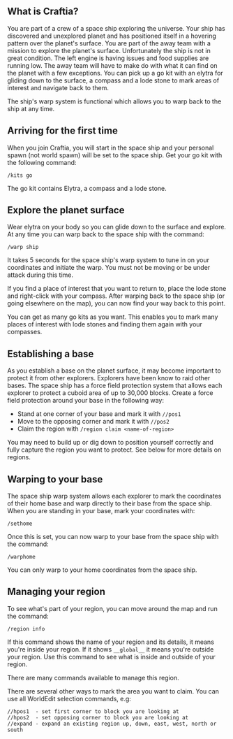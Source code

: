 ## What is Craftia?

You are part of a crew of a space ship exploring the universe. Your ship has discovered and unexplored planet and has positioned itself in a hovering pattern over the planet's surface. You are part of the away team with a mission to explore the planet's surface. Unfortunately the ship is not in great condition. The left engine is having issues and food supplies are running low. The away team will have to make do with what it can find on the planet with a few exceptions. You can pick up a go kit with an elytra for gliding down to the surface, a compass and a lode stone to mark areas of interest and navigate back to them.

The ship's warp system is functional which allows you to warp back to the ship at any time.

## Arriving for the first time

When you join Craftia, you will start in the space ship and your personal spawn (not world spawn) will be set to the space ship. Get your go kit with the following command:

    /kits go

The go kit contains Elytra, a compass and a lode stone.

## Explore the planet surface

Wear elytra on your body so you can glide down to the surface and explore. At any time you can warp back to the space ship with the command:

    /warp ship

It takes 5 seconds for the space ship's warp system to tune in on your coordinates and initiate the warp. You must not be moving or be under attack during this time.

If you find a place of interest that you want to return to, place the lode stone and right-click with your compass. After warping back to the space ship (or going elsewhere on the map), you can now find your way back to this point.

You can get as many go kits as you want. This enables you to mark many places of interest with lode stones and finding them again with your compasses.

## Establishing a base

As you establish a base on the planet surface, it may become important to protect it from other explorers. Explorers have been know to raid other bases. The space ship has a force field protection system that allows each explorer to protect a cuboid area of up to 30,000 blocks. Create a force field protection around your base in the following way:

* Stand at one corner of your base and mark it with `//pos1`
* Move to the opposing corner and mark it with `//pos2`
* Claim the region with `/region claim <name-of-region>`

You may need to build up or dig down to position yourself correctly and fully capture the region you want to protect. See below for more details on regions.

## Warping to your base

The space ship warp system allows each explorer to mark the coordinates of their home base and warp directly to their base from the space ship. When you are standing in your base, mark your coordinates with:

    /sethome

Once this is set, you can now warp to your base from the space ship with the command:

    /warphome

You can only warp to your home coordinates from the space ship.

## Managing your region

To see what's part of your region, you can move around the map and run the command:

    /region info

If this command shows the name of your region and its details, it means you're inside your region. If it shows `__global__` it means you're outside your region. Use this command to see what is inside and outside of your region.




There are many commands available to manage this region.

There are several other ways to mark the area you want to claim. You can use all WorldEdit selection commands, e.g:

    //hpos1  - set first corner to block you are looking at
    //hpos2  - set opposing corner to block you are looking at
    //expand - expand an existing region up, down, east, west, north or south

